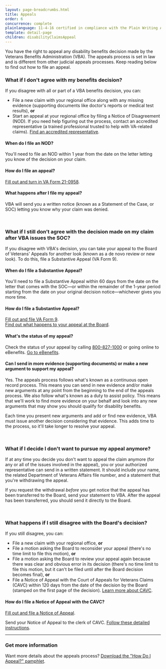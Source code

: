 ```yaml
---
layout: page-breadcrumbs.html
title: Appeals
order: 6
concurrence: complete
plainlanguage: 11-4-16 certified in compliance with the Plain Writing Act
template: detail-page
children: disabilityClaimsAppeal
---
```


<div class="va-introtext">

You have the right to appeal any disability benefits decision made by the Veterans Benefits Administration (VBA). The appeals process is set in law and is different from other judicial appeals processes. Keep reading below to find out how to file an appeal.  

</div>

<div class="feature" markdown="0">

### What if I don't agree with my benefits decision?  
If you disagree with all or part of a VBA benefits decision, you can:

- File a new claim with your regional office along with any missing evidence (supporting documents like doctor's reports or medical test results), **or**
- Start an appeal at your regional office by filing a Notice of Disagreement (NOD). If you need help figuring out the process, contact an accredited representative (a trained professional trusted to help with VA-related claims). [Find an accredited representative](/disability-benefits/apply/help/index.html).
</div>

#### When do I file an NOD?
You'll need to file an NOD within 1 year from the date on the letter letting you know of the decision on your claim.

#### How do I file an appeal?
[Fill out and turn in VA Form 21-0958](https://www.vba.va.gov/pubs/forms/VBA-21-0958-ARE.pdf).

#### What happens after I file my appeal?
VBA will send you a written notice (known as a Statement of the Case, or SOC) letting you know why your claim was denied.

<br>

### What if I still don’t agree with the decision made on my claim after VBA issues the SOC?
If you disagree with VBA's decision, you can take your appeal to the Board of Veterans' Appeals for another look (known as a de novo review or new look). To do this, file a Substantive Appeal (VA Form 9).

#### When do I file a Substantive Appeal?
You'll need to file a Substantive Appeal within 60 days from the date on the letter that comes with the SOC—or within the remainder of the 1-year period starting from the date on your original decision notice—whichever gives you more time.

#### How do I file a Substantive Appeal?
[Fill out and file VA Form 9](http://www.va.gov/vaforms/va/pdf/VA9.pdf).<br />
[Find out what happens to your appeal at the Board](/disability-benefits/claims-appeal/veterans-appeals-board/).

#### What's the status of my appeal?
Check the status of your appeal by calling <a href="tel:+18008271000">800-827-1000</a> or going online to eBenefits. [Go to eBenefits](https://www.ebenefits.va.gov).

#### Can I send in more evidence (supporting documents) or make a new argument to support my appeal?  
Yes. The appeals process follows what's known as a continuous open record process. This means you can send in new evidence and/or make new arguments at any point from the beginning to the end of the appeals process. We also follow what's known as a duty to assist policy. This means that we'll work to find more evidence on your behalf and look into any new arguments that may show you should qualify for disability benefits.

Each time you present new arguments and add or find new evidence, VBA must issue another decision considering that evidence. This adds time to the process, so it'll take longer to resolve your appeal.

<br>

### What if I decide I don't want to pursue my appeal anymore?
If at any time you decide you don't want to appeal the claim anymore (for any or all of the issues involved in the appeal), you or your authorized representative can send in a written statement. It should include your name, the related Department of Veterans Affairs file number, and a statement that you're withdrawing the appeal.

If you request the withdrawal *before* you get notice that the appeal has been transferred to the Board, send your statement to VBA. After the appeal has been transferred, you should send it directly to the Board.  

<br>

### What happens if I still disagree with the Board's decision?
If you still disagree, you can:

  - File a new claim with your regional office, **or**
  - File a motion asking the Board to reconsider your appeal (there's no time limit to file this motion), **or**
  - File a motion asking the Board to review your appeal again because there was clear and obvious error in its decision (there's no time limit to file this motion, but it can't be filed until after the Board decision becomes final), **or**
  - File a Notice of Appeal with the Court of Appeals for Veterans Claims (CAVC) within 120 days from the date of the decision by the Board (stamped on the first page of the decision). [Learn more about CAVC](/disability-benefits/claims-appeal/court-appeals-veterans-claims/).

#### How do I file a Notice of Appeal with the CAVC?
[Fill out and file a Notice of Appeal](http://www.uscourts.cavc.gov/forms_fees.php).

Send your Notice of Appeal to the clerk of CAVC. [Follow these detailed instructions](http://www.uscourts.cavc.gov/appeal.php).

------

### Get more information
Want more details about the appeals process? [Download the "How Do I Appeal?" pamphlet](http://www.bva.va.gov/docs/Pamphlets/How-Do-I-Appeal-Booklet--508Compliance.pdf).
